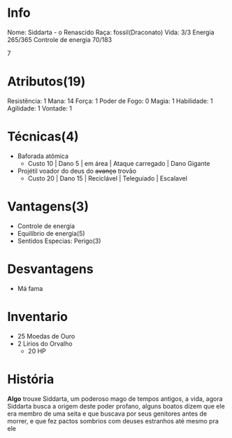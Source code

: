 # Info
Nome: Siddarta - o Renascido
Raça: fossil(Draconato)
Vida: 3/3
Energia 265/365
Controle de energia 70/183

7
# Atributos(19)
Resistência: 1
Mana: 14
Força: 1
Poder de Fogo: 0
Magia: 1
Habilidade: 1
Agilidade: 1
Vontade: 1

# Técnicas(4)
- Baforada atômica
	- Custo 10 | Dano 5 | em área | Ataque carregado | Dano Gigante
- Projétil voador do deus do ~~avanço~~ trovão
	- Custo 20 | Dano 15 | Reciclável | Teleguiado | Escalavel


# Vantagens(3)
- Controle de energia
- Equilíbrio de energia(5)
- Sentidos Especias: Perigo(3)

# Desvantagens
- Má fama

# Inventario
- 25 Moedas de Ouro
- 2 Lírios do Orvalho
	- 20 HP

# História
**Algo** trouxe Siddarta, um poderoso mago de tempos antigos, a vida, agora Siddarta busca a origem deste poder profano, alguns boatos dizem que ele era membro de uma seita e que buscava por seus genitores antes de morrer, e que fez pactos sombrios com deuses estranhos até mesmo pra ele